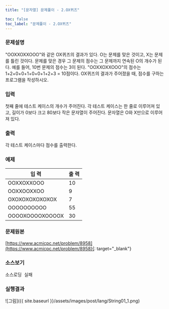 ```yaml
---
title: "[문자열] 문제풀이 - 2.OX퀴즈"

toc: false
toc_label: "문제풀이 - 2.OX퀴즈"
---
```


### 문제설명 
"OOXXOXXOOO"와 같은 OX퀴즈의 결과가 있다. O는 문제를 맞은 것이고, X는 문제를 틀린 것이다. 
문제를 맞은 경우 그 문제의 점수는 그 문제까지 연속된 O의 개수가 된다. 
예를 들어, 10번 문제의 점수는 3이 된다.
"OOXXOXXOOO"의 점수는 1+2+0+0+1+0+0+1+2+3 = 10점이다.
OX퀴즈의 결과가 주어졌을 때, 점수를 구하는 프로그램을 작성하시오.

### 입력
첫째 줄에 테스트 케이스의 개수가 주어진다. 각 테스트 케이스는 한 줄로 이루어져 있고, 길이가 0보다 크고 80보다 작은 문자열이 주어진다. 문자열은 O와 X만으로 이루어져 있다.

### 출력
각 테스트 케이스마다 점수를 출력한다.

### 예제

입    력 |  출    력     
----- | -----    
OOXXOXXOOO |  10
OOXXOOXXOO | 9    
OXOXOXOXOXOXOX | 7
OOOOOOOOOO | 55
OOOOXOOOOXOOOOX | 30

### 문제원본    
[https://www.acmicpc.net/problem/8958](https://www.acmicpc.net/problem/8958){: target="_blank"}

### 소스보기
<pre id="show1" class="show-json-from-git">소스로딩 실패</pre>
<script>showJsonFromGit('{{ site.repository_raw }}/step2/String01Sum.java', 'show1', '500px');</script>


### 실행결과
![그림]({{ site.baseurl }}/assets/images/post/lang/String01_1.png)




